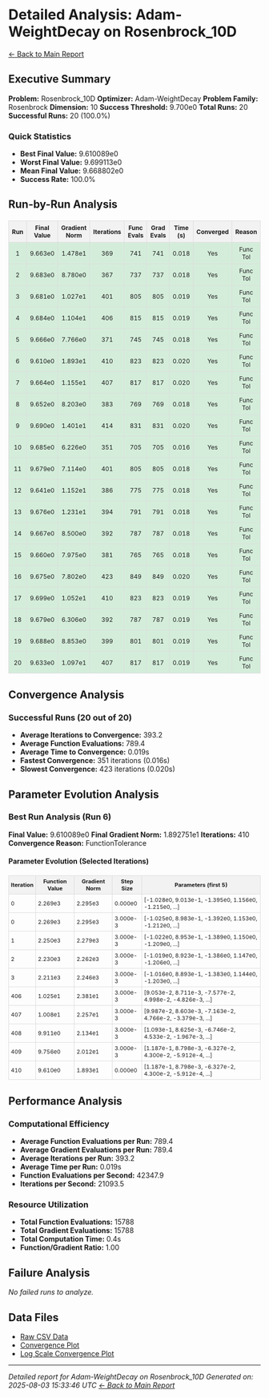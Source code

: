 # Detailed Analysis: Adam-WeightDecay on Rosenbrock_10D
[← Back to Main Report](benchmark_report.md)
## Executive Summary
**Problem:** Rosenbrock_10D
**Optimizer:** Adam-WeightDecay
**Problem Family:** Rosenbrock
**Dimension:** 10
**Success Threshold:** 9.700e0
**Total Runs:** 20
**Successful Runs:** 20 (100.0%)

### Quick Statistics
* **Best Final Value:** 9.610089e0
* **Worst Final Value:** 9.699113e0
* **Mean Final Value:** 9.668802e0
* **Success Rate:** 100.0%


## Run-by-Run Analysis
<table style="border-collapse: collapse; width: 100%; margin: 20px 0; font-size: 12px;">
<tr style="background-color: #f2f2f2;">
<th style="border: 1px solid #ddd; padding: 6px; text-align: center;">Run</th>
<th style="border: 1px solid #ddd; padding: 6px; text-align: center;">Final Value</th>
<th style="border: 1px solid #ddd; padding: 6px; text-align: center;">Gradient Norm</th>
<th style="border: 1px solid #ddd; padding: 6px; text-align: center;">Iterations</th>
<th style="border: 1px solid #ddd; padding: 6px; text-align: center;">Func Evals</th>
<th style="border: 1px solid #ddd; padding: 6px; text-align: center;">Grad Evals</th>
<th style="border: 1px solid #ddd; padding: 6px; text-align: center;">Time (s)</th>
<th style="border: 1px solid #ddd; padding: 6px; text-align: center;">Converged</th>
<th style="border: 1px solid #ddd; padding: 6px; text-align: center;">Reason</th>
</tr>
<tr style="background-color: #d4edda;">
<td style="border: 1px solid #ddd; padding: 6px; text-align: center;">1</td>
<td style="border: 1px solid #ddd; padding: 6px; text-align: center;">9.663e0</td>
<td style="border: 1px solid #ddd; padding: 6px; text-align: center;">1.478e1</td>
<td style="border: 1px solid #ddd; padding: 6px; text-align: center;">369</td>
<td style="border: 1px solid #ddd; padding: 6px; text-align: center;">741</td>
<td style="border: 1px solid #ddd; padding: 6px; text-align: center;">741</td>
<td style="border: 1px solid #ddd; padding: 6px; text-align: center;">0.018</td>
<td style="border: 1px solid #ddd; padding: 6px; text-align: center;">Yes</td>
<td style="border: 1px solid #ddd; padding: 6px; text-align: center;">Func Tol</td>
</tr>
<tr style="background-color: #d4edda;">
<td style="border: 1px solid #ddd; padding: 6px; text-align: center;">2</td>
<td style="border: 1px solid #ddd; padding: 6px; text-align: center;">9.683e0</td>
<td style="border: 1px solid #ddd; padding: 6px; text-align: center;">8.780e0</td>
<td style="border: 1px solid #ddd; padding: 6px; text-align: center;">367</td>
<td style="border: 1px solid #ddd; padding: 6px; text-align: center;">737</td>
<td style="border: 1px solid #ddd; padding: 6px; text-align: center;">737</td>
<td style="border: 1px solid #ddd; padding: 6px; text-align: center;">0.018</td>
<td style="border: 1px solid #ddd; padding: 6px; text-align: center;">Yes</td>
<td style="border: 1px solid #ddd; padding: 6px; text-align: center;">Func Tol</td>
</tr>
<tr style="background-color: #d4edda;">
<td style="border: 1px solid #ddd; padding: 6px; text-align: center;">3</td>
<td style="border: 1px solid #ddd; padding: 6px; text-align: center;">9.681e0</td>
<td style="border: 1px solid #ddd; padding: 6px; text-align: center;">1.027e1</td>
<td style="border: 1px solid #ddd; padding: 6px; text-align: center;">401</td>
<td style="border: 1px solid #ddd; padding: 6px; text-align: center;">805</td>
<td style="border: 1px solid #ddd; padding: 6px; text-align: center;">805</td>
<td style="border: 1px solid #ddd; padding: 6px; text-align: center;">0.019</td>
<td style="border: 1px solid #ddd; padding: 6px; text-align: center;">Yes</td>
<td style="border: 1px solid #ddd; padding: 6px; text-align: center;">Func Tol</td>
</tr>
<tr style="background-color: #d4edda;">
<td style="border: 1px solid #ddd; padding: 6px; text-align: center;">4</td>
<td style="border: 1px solid #ddd; padding: 6px; text-align: center;">9.684e0</td>
<td style="border: 1px solid #ddd; padding: 6px; text-align: center;">1.104e1</td>
<td style="border: 1px solid #ddd; padding: 6px; text-align: center;">406</td>
<td style="border: 1px solid #ddd; padding: 6px; text-align: center;">815</td>
<td style="border: 1px solid #ddd; padding: 6px; text-align: center;">815</td>
<td style="border: 1px solid #ddd; padding: 6px; text-align: center;">0.019</td>
<td style="border: 1px solid #ddd; padding: 6px; text-align: center;">Yes</td>
<td style="border: 1px solid #ddd; padding: 6px; text-align: center;">Func Tol</td>
</tr>
<tr style="background-color: #d4edda;">
<td style="border: 1px solid #ddd; padding: 6px; text-align: center;">5</td>
<td style="border: 1px solid #ddd; padding: 6px; text-align: center;">9.666e0</td>
<td style="border: 1px solid #ddd; padding: 6px; text-align: center;">7.766e0</td>
<td style="border: 1px solid #ddd; padding: 6px; text-align: center;">371</td>
<td style="border: 1px solid #ddd; padding: 6px; text-align: center;">745</td>
<td style="border: 1px solid #ddd; padding: 6px; text-align: center;">745</td>
<td style="border: 1px solid #ddd; padding: 6px; text-align: center;">0.018</td>
<td style="border: 1px solid #ddd; padding: 6px; text-align: center;">Yes</td>
<td style="border: 1px solid #ddd; padding: 6px; text-align: center;">Func Tol</td>
</tr>
<tr style="background-color: #d4edda;">
<td style="border: 1px solid #ddd; padding: 6px; text-align: center;">6</td>
<td style="border: 1px solid #ddd; padding: 6px; text-align: center;">9.610e0</td>
<td style="border: 1px solid #ddd; padding: 6px; text-align: center;">1.893e1</td>
<td style="border: 1px solid #ddd; padding: 6px; text-align: center;">410</td>
<td style="border: 1px solid #ddd; padding: 6px; text-align: center;">823</td>
<td style="border: 1px solid #ddd; padding: 6px; text-align: center;">823</td>
<td style="border: 1px solid #ddd; padding: 6px; text-align: center;">0.020</td>
<td style="border: 1px solid #ddd; padding: 6px; text-align: center;">Yes</td>
<td style="border: 1px solid #ddd; padding: 6px; text-align: center;">Func Tol</td>
</tr>
<tr style="background-color: #d4edda;">
<td style="border: 1px solid #ddd; padding: 6px; text-align: center;">7</td>
<td style="border: 1px solid #ddd; padding: 6px; text-align: center;">9.664e0</td>
<td style="border: 1px solid #ddd; padding: 6px; text-align: center;">1.155e1</td>
<td style="border: 1px solid #ddd; padding: 6px; text-align: center;">407</td>
<td style="border: 1px solid #ddd; padding: 6px; text-align: center;">817</td>
<td style="border: 1px solid #ddd; padding: 6px; text-align: center;">817</td>
<td style="border: 1px solid #ddd; padding: 6px; text-align: center;">0.020</td>
<td style="border: 1px solid #ddd; padding: 6px; text-align: center;">Yes</td>
<td style="border: 1px solid #ddd; padding: 6px; text-align: center;">Func Tol</td>
</tr>
<tr style="background-color: #d4edda;">
<td style="border: 1px solid #ddd; padding: 6px; text-align: center;">8</td>
<td style="border: 1px solid #ddd; padding: 6px; text-align: center;">9.652e0</td>
<td style="border: 1px solid #ddd; padding: 6px; text-align: center;">8.203e0</td>
<td style="border: 1px solid #ddd; padding: 6px; text-align: center;">383</td>
<td style="border: 1px solid #ddd; padding: 6px; text-align: center;">769</td>
<td style="border: 1px solid #ddd; padding: 6px; text-align: center;">769</td>
<td style="border: 1px solid #ddd; padding: 6px; text-align: center;">0.018</td>
<td style="border: 1px solid #ddd; padding: 6px; text-align: center;">Yes</td>
<td style="border: 1px solid #ddd; padding: 6px; text-align: center;">Func Tol</td>
</tr>
<tr style="background-color: #d4edda;">
<td style="border: 1px solid #ddd; padding: 6px; text-align: center;">9</td>
<td style="border: 1px solid #ddd; padding: 6px; text-align: center;">9.690e0</td>
<td style="border: 1px solid #ddd; padding: 6px; text-align: center;">1.401e1</td>
<td style="border: 1px solid #ddd; padding: 6px; text-align: center;">414</td>
<td style="border: 1px solid #ddd; padding: 6px; text-align: center;">831</td>
<td style="border: 1px solid #ddd; padding: 6px; text-align: center;">831</td>
<td style="border: 1px solid #ddd; padding: 6px; text-align: center;">0.020</td>
<td style="border: 1px solid #ddd; padding: 6px; text-align: center;">Yes</td>
<td style="border: 1px solid #ddd; padding: 6px; text-align: center;">Func Tol</td>
</tr>
<tr style="background-color: #d4edda;">
<td style="border: 1px solid #ddd; padding: 6px; text-align: center;">10</td>
<td style="border: 1px solid #ddd; padding: 6px; text-align: center;">9.685e0</td>
<td style="border: 1px solid #ddd; padding: 6px; text-align: center;">6.226e0</td>
<td style="border: 1px solid #ddd; padding: 6px; text-align: center;">351</td>
<td style="border: 1px solid #ddd; padding: 6px; text-align: center;">705</td>
<td style="border: 1px solid #ddd; padding: 6px; text-align: center;">705</td>
<td style="border: 1px solid #ddd; padding: 6px; text-align: center;">0.016</td>
<td style="border: 1px solid #ddd; padding: 6px; text-align: center;">Yes</td>
<td style="border: 1px solid #ddd; padding: 6px; text-align: center;">Func Tol</td>
</tr>
<tr style="background-color: #d4edda;">
<td style="border: 1px solid #ddd; padding: 6px; text-align: center;">11</td>
<td style="border: 1px solid #ddd; padding: 6px; text-align: center;">9.679e0</td>
<td style="border: 1px solid #ddd; padding: 6px; text-align: center;">7.114e0</td>
<td style="border: 1px solid #ddd; padding: 6px; text-align: center;">401</td>
<td style="border: 1px solid #ddd; padding: 6px; text-align: center;">805</td>
<td style="border: 1px solid #ddd; padding: 6px; text-align: center;">805</td>
<td style="border: 1px solid #ddd; padding: 6px; text-align: center;">0.018</td>
<td style="border: 1px solid #ddd; padding: 6px; text-align: center;">Yes</td>
<td style="border: 1px solid #ddd; padding: 6px; text-align: center;">Func Tol</td>
</tr>
<tr style="background-color: #d4edda;">
<td style="border: 1px solid #ddd; padding: 6px; text-align: center;">12</td>
<td style="border: 1px solid #ddd; padding: 6px; text-align: center;">9.641e0</td>
<td style="border: 1px solid #ddd; padding: 6px; text-align: center;">1.152e1</td>
<td style="border: 1px solid #ddd; padding: 6px; text-align: center;">386</td>
<td style="border: 1px solid #ddd; padding: 6px; text-align: center;">775</td>
<td style="border: 1px solid #ddd; padding: 6px; text-align: center;">775</td>
<td style="border: 1px solid #ddd; padding: 6px; text-align: center;">0.018</td>
<td style="border: 1px solid #ddd; padding: 6px; text-align: center;">Yes</td>
<td style="border: 1px solid #ddd; padding: 6px; text-align: center;">Func Tol</td>
</tr>
<tr style="background-color: #d4edda;">
<td style="border: 1px solid #ddd; padding: 6px; text-align: center;">13</td>
<td style="border: 1px solid #ddd; padding: 6px; text-align: center;">9.676e0</td>
<td style="border: 1px solid #ddd; padding: 6px; text-align: center;">1.231e1</td>
<td style="border: 1px solid #ddd; padding: 6px; text-align: center;">394</td>
<td style="border: 1px solid #ddd; padding: 6px; text-align: center;">791</td>
<td style="border: 1px solid #ddd; padding: 6px; text-align: center;">791</td>
<td style="border: 1px solid #ddd; padding: 6px; text-align: center;">0.018</td>
<td style="border: 1px solid #ddd; padding: 6px; text-align: center;">Yes</td>
<td style="border: 1px solid #ddd; padding: 6px; text-align: center;">Func Tol</td>
</tr>
<tr style="background-color: #d4edda;">
<td style="border: 1px solid #ddd; padding: 6px; text-align: center;">14</td>
<td style="border: 1px solid #ddd; padding: 6px; text-align: center;">9.667e0</td>
<td style="border: 1px solid #ddd; padding: 6px; text-align: center;">8.500e0</td>
<td style="border: 1px solid #ddd; padding: 6px; text-align: center;">392</td>
<td style="border: 1px solid #ddd; padding: 6px; text-align: center;">787</td>
<td style="border: 1px solid #ddd; padding: 6px; text-align: center;">787</td>
<td style="border: 1px solid #ddd; padding: 6px; text-align: center;">0.018</td>
<td style="border: 1px solid #ddd; padding: 6px; text-align: center;">Yes</td>
<td style="border: 1px solid #ddd; padding: 6px; text-align: center;">Func Tol</td>
</tr>
<tr style="background-color: #d4edda;">
<td style="border: 1px solid #ddd; padding: 6px; text-align: center;">15</td>
<td style="border: 1px solid #ddd; padding: 6px; text-align: center;">9.660e0</td>
<td style="border: 1px solid #ddd; padding: 6px; text-align: center;">7.975e0</td>
<td style="border: 1px solid #ddd; padding: 6px; text-align: center;">381</td>
<td style="border: 1px solid #ddd; padding: 6px; text-align: center;">765</td>
<td style="border: 1px solid #ddd; padding: 6px; text-align: center;">765</td>
<td style="border: 1px solid #ddd; padding: 6px; text-align: center;">0.018</td>
<td style="border: 1px solid #ddd; padding: 6px; text-align: center;">Yes</td>
<td style="border: 1px solid #ddd; padding: 6px; text-align: center;">Func Tol</td>
</tr>
<tr style="background-color: #d4edda;">
<td style="border: 1px solid #ddd; padding: 6px; text-align: center;">16</td>
<td style="border: 1px solid #ddd; padding: 6px; text-align: center;">9.675e0</td>
<td style="border: 1px solid #ddd; padding: 6px; text-align: center;">7.802e0</td>
<td style="border: 1px solid #ddd; padding: 6px; text-align: center;">423</td>
<td style="border: 1px solid #ddd; padding: 6px; text-align: center;">849</td>
<td style="border: 1px solid #ddd; padding: 6px; text-align: center;">849</td>
<td style="border: 1px solid #ddd; padding: 6px; text-align: center;">0.020</td>
<td style="border: 1px solid #ddd; padding: 6px; text-align: center;">Yes</td>
<td style="border: 1px solid #ddd; padding: 6px; text-align: center;">Func Tol</td>
</tr>
<tr style="background-color: #d4edda;">
<td style="border: 1px solid #ddd; padding: 6px; text-align: center;">17</td>
<td style="border: 1px solid #ddd; padding: 6px; text-align: center;">9.699e0</td>
<td style="border: 1px solid #ddd; padding: 6px; text-align: center;">1.052e1</td>
<td style="border: 1px solid #ddd; padding: 6px; text-align: center;">410</td>
<td style="border: 1px solid #ddd; padding: 6px; text-align: center;">823</td>
<td style="border: 1px solid #ddd; padding: 6px; text-align: center;">823</td>
<td style="border: 1px solid #ddd; padding: 6px; text-align: center;">0.019</td>
<td style="border: 1px solid #ddd; padding: 6px; text-align: center;">Yes</td>
<td style="border: 1px solid #ddd; padding: 6px; text-align: center;">Func Tol</td>
</tr>
<tr style="background-color: #d4edda;">
<td style="border: 1px solid #ddd; padding: 6px; text-align: center;">18</td>
<td style="border: 1px solid #ddd; padding: 6px; text-align: center;">9.679e0</td>
<td style="border: 1px solid #ddd; padding: 6px; text-align: center;">6.306e0</td>
<td style="border: 1px solid #ddd; padding: 6px; text-align: center;">392</td>
<td style="border: 1px solid #ddd; padding: 6px; text-align: center;">787</td>
<td style="border: 1px solid #ddd; padding: 6px; text-align: center;">787</td>
<td style="border: 1px solid #ddd; padding: 6px; text-align: center;">0.019</td>
<td style="border: 1px solid #ddd; padding: 6px; text-align: center;">Yes</td>
<td style="border: 1px solid #ddd; padding: 6px; text-align: center;">Func Tol</td>
</tr>
<tr style="background-color: #d4edda;">
<td style="border: 1px solid #ddd; padding: 6px; text-align: center;">19</td>
<td style="border: 1px solid #ddd; padding: 6px; text-align: center;">9.688e0</td>
<td style="border: 1px solid #ddd; padding: 6px; text-align: center;">8.853e0</td>
<td style="border: 1px solid #ddd; padding: 6px; text-align: center;">399</td>
<td style="border: 1px solid #ddd; padding: 6px; text-align: center;">801</td>
<td style="border: 1px solid #ddd; padding: 6px; text-align: center;">801</td>
<td style="border: 1px solid #ddd; padding: 6px; text-align: center;">0.019</td>
<td style="border: 1px solid #ddd; padding: 6px; text-align: center;">Yes</td>
<td style="border: 1px solid #ddd; padding: 6px; text-align: center;">Func Tol</td>
</tr>
<tr style="background-color: #d4edda;">
<td style="border: 1px solid #ddd; padding: 6px; text-align: center;">20</td>
<td style="border: 1px solid #ddd; padding: 6px; text-align: center;">9.633e0</td>
<td style="border: 1px solid #ddd; padding: 6px; text-align: center;">1.097e1</td>
<td style="border: 1px solid #ddd; padding: 6px; text-align: center;">407</td>
<td style="border: 1px solid #ddd; padding: 6px; text-align: center;">817</td>
<td style="border: 1px solid #ddd; padding: 6px; text-align: center;">817</td>
<td style="border: 1px solid #ddd; padding: 6px; text-align: center;">0.019</td>
<td style="border: 1px solid #ddd; padding: 6px; text-align: center;">Yes</td>
<td style="border: 1px solid #ddd; padding: 6px; text-align: center;">Func Tol</td>
</tr>
</table>

## Convergence Analysis

### Successful Runs (20 out of 20)

* **Average Iterations to Convergence:** 393.2
* **Average Function Evaluations:** 789.4
* **Average Time to Convergence:** 0.019s
* **Fastest Convergence:** 351 iterations (0.016s)
* **Slowest Convergence:** 423 iterations (0.020s)

## Parameter Evolution Analysis

### Best Run Analysis (Run 6)
**Final Value:** 9.610089e0
**Final Gradient Norm:** 1.892751e1
**Iterations:** 410
**Convergence Reason:** FunctionTolerance

#### Parameter Evolution (Selected Iterations)

<table style="border-collapse: collapse; width: 100%; margin: 20px 0; font-size: 11px;">
<tr style="background-color: #f2f2f2;">
<th style="border: 1px solid #ddd; padding: 4px;">Iteration</th>
<th style="border: 1px solid #ddd; padding: 4px;">Function Value</th>
<th style="border: 1px solid #ddd; padding: 4px;">Gradient Norm</th>
<th style="border: 1px solid #ddd; padding: 4px;">Step Size</th>
<th style="border: 1px solid #ddd; padding: 4px;">Parameters (first 5)</th>
</tr>
<tr><td style="border: 1px solid #ddd; padding: 4px;">0</td><td style="border: 1px solid #ddd; padding: 4px;">2.269e3</td><td style="border: 1px solid #ddd; padding: 4px;">2.295e3</td><td style="border: 1px solid #ddd; padding: 4px;">0.000e0</td><td style="border: 1px solid #ddd; padding: 4px;">[-1.028e0, 9.013e-1, -1.395e0, 1.156e0, -1.215e0, ...]</td></tr>
<tr><td style="border: 1px solid #ddd; padding: 4px;">0</td><td style="border: 1px solid #ddd; padding: 4px;">2.269e3</td><td style="border: 1px solid #ddd; padding: 4px;">2.295e3</td><td style="border: 1px solid #ddd; padding: 4px;">3.000e-3</td><td style="border: 1px solid #ddd; padding: 4px;">[-1.025e0, 8.983e-1, -1.392e0, 1.153e0, -1.212e0, ...]</td></tr>
<tr><td style="border: 1px solid #ddd; padding: 4px;">1</td><td style="border: 1px solid #ddd; padding: 4px;">2.250e3</td><td style="border: 1px solid #ddd; padding: 4px;">2.279e3</td><td style="border: 1px solid #ddd; padding: 4px;">3.000e-3</td><td style="border: 1px solid #ddd; padding: 4px;">[-1.022e0, 8.953e-1, -1.389e0, 1.150e0, -1.209e0, ...]</td></tr>
<tr><td style="border: 1px solid #ddd; padding: 4px;">2</td><td style="border: 1px solid #ddd; padding: 4px;">2.230e3</td><td style="border: 1px solid #ddd; padding: 4px;">2.262e3</td><td style="border: 1px solid #ddd; padding: 4px;">3.000e-3</td><td style="border: 1px solid #ddd; padding: 4px;">[-1.019e0, 8.923e-1, -1.386e0, 1.147e0, -1.206e0, ...]</td></tr>
<tr><td style="border: 1px solid #ddd; padding: 4px;">3</td><td style="border: 1px solid #ddd; padding: 4px;">2.211e3</td><td style="border: 1px solid #ddd; padding: 4px;">2.246e3</td><td style="border: 1px solid #ddd; padding: 4px;">3.000e-3</td><td style="border: 1px solid #ddd; padding: 4px;">[-1.016e0, 8.893e-1, -1.383e0, 1.144e0, -1.203e0, ...]</td></tr>
<tr><td style="border: 1px solid #ddd; padding: 4px;">406</td><td style="border: 1px solid #ddd; padding: 4px;">1.025e1</td><td style="border: 1px solid #ddd; padding: 4px;">2.381e1</td><td style="border: 1px solid #ddd; padding: 4px;">3.000e-3</td><td style="border: 1px solid #ddd; padding: 4px;">[9.053e-2, 8.711e-3, -7.577e-2, 4.998e-2, -4.826e-3, ...]</td></tr>
<tr><td style="border: 1px solid #ddd; padding: 4px;">407</td><td style="border: 1px solid #ddd; padding: 4px;">1.008e1</td><td style="border: 1px solid #ddd; padding: 4px;">2.257e1</td><td style="border: 1px solid #ddd; padding: 4px;">3.000e-3</td><td style="border: 1px solid #ddd; padding: 4px;">[9.987e-2, 8.603e-3, -7.163e-2, 4.766e-2, -3.379e-3, ...]</td></tr>
<tr><td style="border: 1px solid #ddd; padding: 4px;">408</td><td style="border: 1px solid #ddd; padding: 4px;">9.911e0</td><td style="border: 1px solid #ddd; padding: 4px;">2.134e1</td><td style="border: 1px solid #ddd; padding: 4px;">3.000e-3</td><td style="border: 1px solid #ddd; padding: 4px;">[1.093e-1, 8.625e-3, -6.746e-2, 4.533e-2, -1.967e-3, ...]</td></tr>
<tr><td style="border: 1px solid #ddd; padding: 4px;">409</td><td style="border: 1px solid #ddd; padding: 4px;">9.756e0</td><td style="border: 1px solid #ddd; padding: 4px;">2.012e1</td><td style="border: 1px solid #ddd; padding: 4px;">3.000e-3</td><td style="border: 1px solid #ddd; padding: 4px;">[1.187e-1, 8.798e-3, -6.327e-2, 4.300e-2, -5.912e-4, ...]</td></tr>
<tr><td style="border: 1px solid #ddd; padding: 4px;">410</td><td style="border: 1px solid #ddd; padding: 4px;">9.610e0</td><td style="border: 1px solid #ddd; padding: 4px;">1.893e1</td><td style="border: 1px solid #ddd; padding: 4px;">0.000e0</td><td style="border: 1px solid #ddd; padding: 4px;">[1.187e-1, 8.798e-3, -6.327e-2, 4.300e-2, -5.912e-4, ...]</td></tr>
</table>

## Performance Analysis

### Computational Efficiency
- **Average Function Evaluations per Run:** 789.4
- **Average Gradient Evaluations per Run:** 789.4
- **Average Iterations per Run:** 393.2
- **Average Time per Run:** 0.019s
- **Function Evaluations per Second:** 42347.9
- **Iterations per Second:** 21093.5
### Resource Utilization
- **Total Function Evaluations:** 15788
- **Total Gradient Evaluations:** 15788
- **Total Computation Time:** 0.4s
- **Function/Gradient Ratio:** 1.00
## Failure Analysis

*No failed runs to analyze.*



## Data Files
* [Raw CSV Data](../data/problems/Rosenbrock_10D_results.csv)
* [Convergence Plot](../plots/Rosenbrock_10D.png)
* [Log Scale Convergence Plot](../plots/Rosenbrock_10D_log.png)


---
*Detailed report for Adam-WeightDecay on Rosenbrock_10D*
*Generated on: 2025-08-03 15:33:46 UTC*
*[← Back to Main Report](../benchmark_report.md)*
